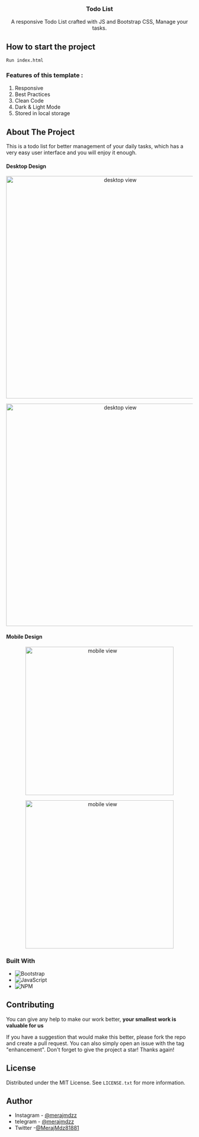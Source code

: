 ﻿<a id="readme-top"></a>

<div align="center">
<h3 align="center"> Todo List </h3>

  <p align="center">
    A responsive Todo List crafted with JS and Bootstrap CSS, Manage your tasks.
    <br />
  </p>
</div>

<!-- ABOUT THE PROJECT -->
## How to start the project
```
Run index.html
```

### Features of this template :

<ol>
  <li>Responsive</li>
  <li>Best Practices</li>
  <li>Clean Code</li>
  <li>Dark & Light Mode</li>
  <li>Stored in local storage</li>
</ol>

## About The Project

This is a todo list for better management of your daily tasks, which has a very easy user interface and you will enjoy it enough.

#### Desktop Design

<p align="center">
  <img src="https://github.com/MerajMehdizade/TodoList/assets/105376555/60b07526-708e-4294-ab7b-ccb00d988e7e" alt="desktop view" width="600"  />
</p>

<p align="center">
  <img src="https://github.com/MerajMehdizade/TodoList/assets/105376555/e6950f0a-1d14-40f3-ae78-880f1e18bca0" alt="desktop view" width="600"  />
</p>

#### Mobile Design

<p align="center">
	<img src="https://github.com/MerajMehdizade/Digital-Clock/assets/105376555/511ab4d1-196d-4ae7-9f7e-4b5a2ec4090c" alt="mobile view" height="400" /> 
</p>

<p align="center">
	<img src="https://github.com/MerajMehdizade/Digital-Clock/assets/105376555/a5c01f06-9d26-4083-bed3-5fef15312229" alt="mobile view" height="400" /> 
</p>

### Built With

- ![Bootstrap](https://img.shields.io/badge/bootstrap-%238511FA.svg?style=for-the-badge&logo=bootstrap&logoColor=white)
- ![JavaScript](https://img.shields.io/badge/javascript-%23323330.svg?style=for-the-badge&logo=javascript&logoColor=%23F7DF1E)
- ![NPM](https://img.shields.io/badge/NPM-%23CB3837.svg?style=for-the-badge&logo=npm&logoColor=white)

<!-- CONTRIBUTING -->

## Contributing

You can give any help to make our work better, **your smallest work is valuable for us**

If you have a suggestion that would make this better, please fork the repo and create a pull request. You can also simply open an issue with the tag "enhancement".
Don't forget to give the project a star! Thanks again!

<!-- LICENSE -->

## License

Distributed under the MIT License. See `LICENSE.txt` for more information.

<!-- AUTHOR -->

## Author

- Instagram - [@merajmdzz](https://www.instagram.com/merajmdzz/)
- telegram - [@merajmdzz](https://t.me/merajmdzz)
- Twitter -[@MerajMdz81881](https://twitter.com/MerajMdz81881)
